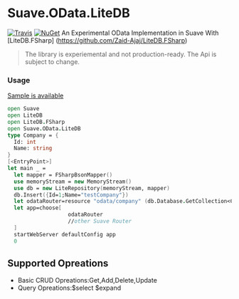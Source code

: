 # Suave.OData.LiteDB
[![Travis](https://img.shields.io/travis/humhei/Suave.OData.LiteDB.svg)](https://travis-ci.org/humhei/Suave.OData.LiteDB)
[![NuGet](https://img.shields.io/nuget/v/Suave.OData.LiteDB.svg?colorB=Green)](https://www.nuget.org/packages/Suave.OData.LiteDB/)
An Experimental OData Implementation in Suave With [LiteDB.FSharp]
(https://github.com/Zaid-Ajaj/LiteDB.FSharp)
> The library is experiemental and not production-ready. The Api is subject to change.
### Usage
  [Sample is available](https://github.com/humhei/Suave.OData.LiteDB.Samples)

  ```fsharp
  open Suave
  open LiteDB
  open LiteDB.FSharp
  open Suave.OData.LiteDB
  type Company = {
    Id: int
    Name: string
}
  [<EntryPoint>]
  let main _ =
    let mapper = FSharpBsonMapper()
    use memoryStream = new MemoryStream()
    use db = new LiteRepository(memoryStream, mapper)    
    db.Insert({Id=1;Name="testCompany"})
    let odataRouter=resource "odata/company" (db.Database.GetCollection<Company>()) |> OData.CRUD
    let app=choose[
                     odataRouter
                     //other Suave Router
    ]
    startWebServer defaultConfig app
    0 
  ```
## Supported Opreations
* Basic CRUD Opreations:Get,Add,Delete,Update
* Query Opreations:$select $expand